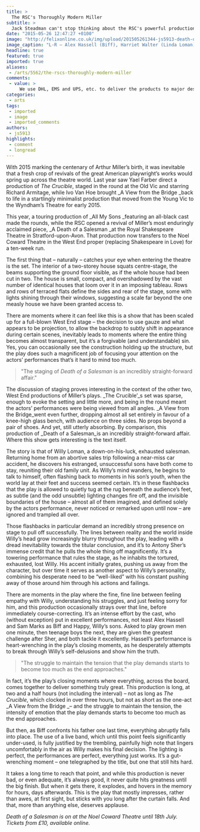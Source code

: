 ```yaml
---
title: >
  The RSC's Thoroughly Modern Miller
subtitle: >
  Jack Steadman can't stop thinking about the RSC's powerful production of Death of a Salesman.
date: "2015-05-26 12:47:27 +0100"
image: "http://felixonline.co.uk/img/upload/201505261344-js5913-death-of-a-salesman.jpg"
image_caption: "L-R – Alex Hassell (Biff), Harriet Walter (Linda Loman), Antony Sher (Willy Loman), and Sam Marks (Happy) in the RCS’s Death of a Salesman"
headline: true
featured: true
imported: true
aliases:
 - /arts/5562/the-rscs-thoroughly-modern-miller
comments:
 - value: >
     We use DHL, EMS and UPS, etc. to deliver the products to major destinations, such as the US, Europe and Australia, in just a few days, which makes it convenient for your to get your Nike wholesale orders. We have been focusing on combining the best quality, the latest style together with the lowest prices on likecheapjordans.com. We’ve always been trying our best to provide our customers with pleasing online shopping experience. We know that qualities, prices, shipping time, customer service are what you concern about most. Thus, we attach great significance to all these four factors in order to make us a customer-friendly online shopping website. <br>cheap jordans http://www.likecheapjordans.com,We use DHL, EMS and UPS, etc. to deliver the products to major destinations, such as the US, Europe and Australia, in just a few days, which makes it convenient for your to get your Nike wholesale orders. We have been focusing on combining the best quality, the latest style together with the lowest prices on likecheap
categories:
 - arts
tags:
 - imported
 - image
 - imported_comments
authors:
 - js5913
highlights:
 - comment
 - longread
---
```


With 2015 marking the centenary of Arthur Miller’s birth, it was inevitable that a fresh crop of revivals of the great American playwright’s works would spring up across the theatre world. Last year saw Yael Farber direct a production of _The Crucible_, staged in the round at the Old Vic and starring Richard Armitage, while Ivo Van Hoe brought _A View from the Bridge _back to life in a startlingly minimalist production that moved from the Young Vic to the Wyndham’s Theatre for early 2015.

This year, a touring production of _All My Sons _featuring an all-black cast made the rounds, while the RSC opened a revival of Miller’s most enduringly acclaimed piece, _A Death of a Salesman _at the Royal Shakespeare Theatre in Stratford-upon-Avon. That production now transfers to the Noel Coward Theatre in the West End proper (replacing Shakespeare in Love) for a ten-week run.

The first thing that – naturally – catches your eye when entering the theatre is the set. The interior of a two-storey house squats centre-stage, the beams supporting the ground floor visible, as if the whole house had been cut in two. The house is small, compact, and overshadowed by the vast number of identical houses that loom over it in an imposing tableau. Rows and rows of terraced flats define the sides and rear of the stage, some with lights shining through their windows, suggesting a scale far beyond the one measly house we have been granted access to.

There are moments where it can feel like this is a show that has been scaled up for a full-blown West End stage – the decision to use gauze and what appears to be projection, to allow the backdrop to subtly shift in appearance during certain scenes, inevitably leads to moments where the entire thing becomes almost transparent, but it’s a forgivable (and understandable) sin. Yes, you can occasionally see the construction holding up the structure, but the play does such a magnificent job of focusing your attention on the actors’ performances that’s it hard to mind too much.

> "The staging of _Death of a Salesman_ is an incredibly straight-forward affair."

The discussion of staging proves interesting in the context of the other two, West End productions of Miller’s plays. _The Crucible’_s set was sparse, enough to evoke the setting and little more, and being in the round meant the actors’ performances were being viewed from all angles. _A View from the Bridge_went even further, dropping almost all set entirely in favour of a knee-high glass bench, with audience on three sides. No props beyond a pair of shoes. And yet, still utterly absorbing. By comparison, this production of _Death of a Salesman_is an incredibly straight-forward affair. Where this show gets interesting is the text itself.

The story is that of Willy Loman, a down-on-his-luck, exhausted salesman. Returning home from an abortive sales trip following a near-miss car accident, he discovers his estranged, unsuccessful sons have both come to stay, reuniting their old family unit. As Willy’s mind wanders, he begins to talk to himself, often flashing back to moments in his son’s youth, when the world lay at their feet and success seemed certain. It’s in these flashbacks that the play is allowed to quietly tug at the rug beneath the audience’s feet, as subtle (and the odd unsubtle) lighting changes fire off, and the invisible boundaries of the house – almost all of them imagined, and defined solely by the actors performance, never noticed or remarked upon until now – are ignored and trampled all over.

Those flashbacks in particular demand an incredibly strong presence on stage to pull off successfully. The lines between reality and the world inside Willy’s head grow increasingly blurry throughout the play, leading with a dread inevitability towards the titular conclusion, and it’s to Antony Sher’s immense credit that he pulls the whole thing off magnificently. It’s a towering performance that rules the stage, as he inhabits the tortured, exhausted, lost Willy. His accent initially grates, pushing us away from the character, but over time it serves as another aspect to Willy’s personality, combining his desperate need to be “well-liked” with his constant pushing away of those around him through his actions and failings.

There are moments in the play where the fine, fine line between feeling empathy with Willy, understanding his struggles, and just feeling sorry for him, and this production occasionally strays over that line, before immediately course-correcting. It’s an intense effort by the cast, who (without exception) put in excellent performances, not least Alex Hassell and Sam Marks as Biff and Happy, Willy’s sons. Asked to play grown men one minute, then teenage boys the next, they are given the greatest challenge after Sher, and both tackle it excellently. Hassell’s performance is heart-wrenching in the play’s closing moments, as he desperately attempts to break through Willy’s self-delusions and show him the truth.

> "The struggle to maintain the tension that the play demands starts to become too much as the end approaches."

In fact, it’s the play’s closing moments where everything, across the board, comes together to deliver something truly great. This production is long, at two and a half hours (not including the interval) – not as long as _The Crucible_, which clocked in over three hours, but not as short as the one-act _A View from the Bridge _– and the struggle to maintain the tension, the intensity of emotion that the play demands starts to become too much as the end approaches.

But then, as Biff confronts his father one last time, everything abruptly falls into place. The use of a live band, which until this point feels significantly under-used, is fully justified by the trembling, painfully high note that lingers uncomfortably in the air as Willy makes his final decision. The lighting is perfect, the performances are perfect, everything just works. It’s a gut-wrenching moment – one telegraphed by the title, but one that still hits hard.

It takes a long time to reach that point, and while this production is never bad, or even adequate, it’s always good, it never quite hits greatness until the big finish. But when it gets there, it explodes, and hovers in the memory for hours, days afterwards. This is the play that mostly impresses, rather than awes, at first sight, but sticks with you long after the curtain falls. And that, more than anything else, deserves applause.

_Death of a Salesman is on at the Noel Coward Theatre until 18th July. Tickets from £10, available online._
